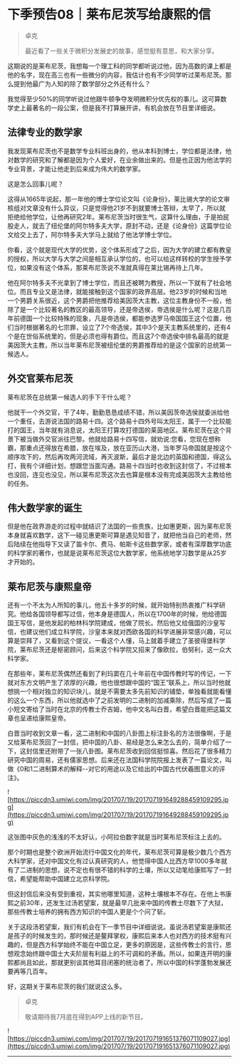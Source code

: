 # 下季预告08｜莱布尼茨写给康熙的信

> 卓克
> 
> 最近看了一些关于微积分发展史的故事，感觉挺有意思，和大家分享。

这期说的是莱布尼茨，我想每一个理工科的同学都听说过他，因为高数的课上都是他的名字，现在高三也有一些微分的内容，我估计也有不少同学听过莱布尼茨。那么提到他最广为人知的除了数学部分之外还有什么？

我觉得至少50%的同学听说过他跟牛顿争夺发明微积分优先权的事儿。这可算数学史上最著名的一段公案，但是我不打算展开讲，有机会放在节目里详细说。

## 法律专业的数学家

我发现莱布尼茨也不是数学专业科班出身的，他从本科到博士，学位都是法律，他对数学的研究和了解都是因为个人爱好，在业余做出来的。但是也正因为他法学的专业背景，才能让他走到后来成为伟大的数学家。

这是怎么回事儿呢？

这得从1665年说起，那一年他的博士学位论文叫《论身份》，莱比锡大学的论文审核组对文章没有什么异议，只是觉得他21岁不到就要博士答辩，太早了，所以就拒绝给他学位，让他再研究2年。莱布尼茨当时很生气，这算什么理由，于是拍屁股走人，就去了纽伦堡的阿尔特多夫大学，原封不动，还是《论身份》这篇学位论文给交上去了，阿尔特多夫大学马上就给了他法学博士学位。

你看，这个就是现代大学的优势，这个体系形成了之后，因为大学的建立都有教皇的授权，所以大学与大学之间是相互承认学位的，也可以给这样转校的学生授予学位，如果没有这个体系，那莱布尼茨说不准就真得在莱比锡再待上几年。

他在阿尔特多夫不光拿到了博士学位，而且还被聘为教授，所以一下就有了社会地位。而且专业又是法律，就能接触到这个国家的政界高层。他23岁的时候和当地一个男爵关系很近，这个男爵把他推荐给美因茨大主教，这位主教身份不一般，他除了是一个比较著名的教区的最高领导，还是帝选侯，帝选侯是什么呢？这是几百年前德国一个比较特殊的现象，凡是帝选侯，都能参选罗马帝国国王这个位置，他们当时根据著名的七宗罪，设立了7个帝选侯，其中3个是天主教系统里的，还有4个是在世俗系统里的，但是必须也得有爵位。而且这7个帝选侯中排名最高的就是美因茨大主教，所以当年莱布尼茨被纽伦堡的男爵推荐给的是这个国家的总统第一候选人。

## 外交官莱布尼茨

莱布尼茨在总统第一候选人的手下干什么呢？

他就干一个外交官，干了4年，勤勤恳恳成绩不错，所以美因茨帝选侯就委派给他一个重任，去游说法国的路易十四。这个路易十四外号叫太阳王，属于一个比较能打的国王，当年就有消息说，太阳王打算攻打德国的莱茵地区。莱布尼茨在这个背景下被当做外交官派往巴黎。他就给路易十四写信，就劝说:您看，您现在想称霸，那重点还得放在希腊，放在埃及，放在亚历山大港，当年罗马帝国就是按这个顺序攻下的，然后再攻两河流域，再灭波斯，最后才是北边的英国和德国，得这么打，我有个详细计划，想跟您当面沟通。路易十四当时也收到这封信了，不过根本也没回，连见也没见，所以莱布尼茨这次去也算是根本没有完成美因茨大主教给他的任务。

## 伟大数学家的诞生

但是他在政界游走的过程中就结识了法国的一些贵族，比如惠更斯，因为莱布尼茨本身就喜欢数学，这下一碰见惠更斯可算是遇见知音了，就把他当自己的老师，然后陆续在他指导下又读了笛卡尔、费马、帕斯卡这些数学家，或者有深厚数学功底的科学家的著作，也就是说莱布尼茨这位大数学家，他系统地学习数学是从25岁才开始的。

## 莱布尼茨与康熙皇帝

还有一个不太为人所知的事儿，他五十多岁的时候，就开始特别热衷推广科学研究。他给各国领导都写过信，他本身是德国人，所以在1700年的时候，他给德国国王写信，是他发起的柏林科学院建成，他做了院长。然后他又给俄国的沙皇写信，也建议他们成立科学院，沙皇本来就对西欧各国的科学进展非常感兴趣，可以算是崇拜了，又看到这个提议，一看这个人懂，马上就着手建立了圣彼得堡科学院，莱布尼茨还是枢密顾问，后来这个科学院又招来了像欧拉，伯努利，这一众大科学家。

在那些年，莱布尼茨偶然还看到了利玛窦在几十年前在中国传教时写的传记，一下就对东方文明产生了浓厚的兴趣，他也很想跟中国的“国王”联系上，所以当时他就想挑一个相对独立的知识块儿，就是不需要太多先前知识的铺垫，单独看就能看懂的这么一个东西，所以他就选中了之前发明的二进制的加减乘除，然后写成了一篇小短文寄给了当时在北京的传教士乔吉姆，他中文名叫白晋，希望白晋能把这篇文章也呈递给康熙皇帝。

白晋当时收到文章一看，这二进制和中国的八卦图上标注卦名的方法很像啊，于是又给莱布尼茨回了一封信，把中国的八卦、易经是怎么来怎么去的，简单介绍了一下，这封信里还附带了一张八卦图。莱布尼茨收到回信挺惊喜。然后花了很多精力研究中国的周易，还有儒家思想。后来还在法国科学院院报上发表了一篇论文，叫做《0和1二进制算术的解释--对它的用途以及它给出的中国古代伏羲图意义的评注》。

![https://piccdn3.umiwi.com/img/201707/19/201707191649288459109295.jpg](https://piccdn3.umiwi.com/img/201707/19/201707191649288459109295.jpg)

这张图中灰色的浅浅的不太好认，小阿拉伯数字就是当时莱布尼茨标注上去的。

那个时期也是整个欧洲开始流行中国文化的年代，莱布尼茨可算是极少数几个西方大科学家，还对中国文化有过认真研究的人，他觉得中国人比西方早1000多年就有了二进制的思想，说不定也有很不错的科学的土壤，所以又动笔给康熙写了一封信，希望能帮助中国建立北京科学院。

但这封信后来没有受到重视，其实他哪里知道，这种土壤根本不存在。在他上书康熙之前30年，还发生过汤若望案，就是最早几批来中国的传教士尽数下了大狱，那些传教士培养的拥有西方知识的中国人更是个个问了斩。

关于这段汤若望案，我们有机会在下一季节目中详细说说。虽说汤若望案是康熙还是孩子的时候发生的，那时候还是鳌拜掌权，康熙后来本人也对西方的技术挺有兴趣的，但是西方科学始终不能在中国立足，更多的原因是，这些传教士的言行，思想观念始终跟中国士大夫阶层有利益上的不可调和的矛盾。所以，如果连开明的康熙都尚且如此，那就更别谈其他耳目闭塞的统治者了。所以中国的科学蓬勃发展还要再等几百年。

好，这期关于莱布尼茨的我们就说这么多。

> 卓克
> 
> 敬请期待我7月底在得到APP上线的新节目。

![https://piccdn3.umiwi.com/img/201707/19/201707191651376071109027.jpg](https://piccdn3.umiwi.com/img/201707/19/201707191651376071109027.jpg)

---

